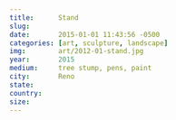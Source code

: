 ```yaml
---
title:  	Stand
slug:		
date:   	2015-01-01 11:43:56 -0500
categories: [art, sculpture, landscape]
img:		art/2012-01-stand.jpg
year:		2015
medium:		tree stump, pens, paint
city:		Reno
state:		
country:
size:
---
```

